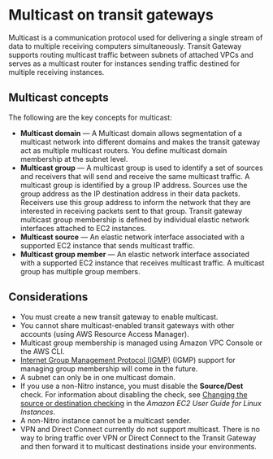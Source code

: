 # Multicast on transit gateways<a name="tgw-multicast-overview"></a>

Multicast is a communication protocol used for delivering a single stream of data to multiple receiving computers simultaneously\. Transit Gateway supports routing multicast traffic between subnets of attached VPCs and serves as a multicast router for instances sending traffic destined for multiple receiving instances\. 

## Multicast concepts<a name="concepts"></a>

The following are the key concepts for multicast:
+ **Multicast domain** — A Multicast domain allows segmentation of a multicast network into different domains and makes the transit gateway act as multiple multicast routers\. You define multicast domain membership at the subnet level\. 
+ **Multicast group** — A multicast group is used to identify a set of sources and receivers that will send and receive the same multicast traffic\. A multicast group is identified by a group IP address\. Sources use the group address as the IP destination address in their data packets\. Receivers use this group address to inform the network that they are interested in receiving packets sent to that group\. Transit gateway multicast group membership is defined by individual elastic network interfaces attached to EC2 instances\.
+ **Multicast source** — An elastic network interface associated with a supported EC2 instance that sends multicast traffic\. 
+ **Multicast group member** — An elastic network interface associated with a supported EC2 instance that receives multicast traffic\. A multicast group has multiple group members\.

## Considerations<a name="limits"></a>
+ You must create a new transit gateway to enable multicast\.
+ You cannot share multicast\-enabled transit gateways with other accounts \(using AWS Resource Access Manager\)\.
+ Multicast group membership is managed using Amazon VPC Console or the AWS CLI\. 
+   [Internet Group Management Protocol \(IGMP\)](https://en.wikipedia.org/wiki/Internet_Group_Management_Protocol) \(IGMP\) support for managing group membership will come in the future\.
+ A subnet can only be in one multicast domain\. 
+ If you use a non\-Nitro instance, you must disable the **Source/Dest** check\. For information about disabling the check, see [Changing the source or destination checking](https://docs.aws.amazon.com/AWSEC2/latest/UserGuide/using-eni.html#change_source_dest_check) in the *Amazon EC2 User Guide for Linux Instances*\.
+ A non\-Nitro instance cannot be a multicast sender\.
+ VPN and Direct Connect currently do not support multicast. There is no way to bring traffic over VPN or Direct Connect to the Transit Gateway and then forward it to multicast destinations inside your environments\. 
